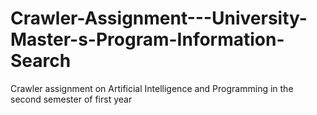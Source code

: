 # Crawler-Assignment---University-Master-s-Program-Information-Search
Crawler assignment on Artificial Intelligence and Programming in the second semester of first year
